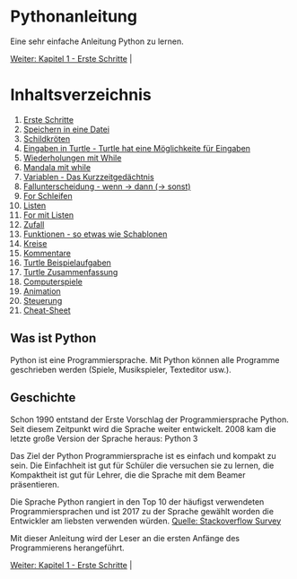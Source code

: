 # Pythonanleitung
Eine sehr einfache Anleitung Python zu lernen.

[Weiter: Kapitel 1 - Erste Schritte](ErsteSchritte.md) | 

# Inhaltsverzeichnis

 1. [Erste Schritte](ErsteSchritte.md)
 1. [Speichern in eine Datei](Speichern.md)
 1. [Schildkröten](Turtle.md)
 1. [Eingaben in Turtle - Turtle hat eine Möglichkeite für Eingaben](TurtleInput.md)
 1. [Wiederholungen mit While](Wiederholungenwhile.md)
 1. [Mandala mit while](Turtlewiederholungenwhile.md)
 1. [Variablen - Das Kurzzeitgedächtnis](Variablen.md)
 1. [Fallunterscheidung - wenn → dann (→ sonst)](BedingtesAusfuehren.md)
 1. [For Schleifen](Forschleifen.md)
 1. [Listen](Listen.md)
 1. [For mit Listen ](Formitlisten.md)
 1. [Zufall](Zufall.md)
 1. [Funktionen - so etwas wie Schablonen](Funktionen.md)
 1. [Kreise](Kreise.md)
 1. [Kommentare](Kommentare.md)
 1. [Turtle Beispielaufgaben](Turtlebeispielaufgaben.md)
 1. [Turtle Zusammenfassung](Turtlebefehle.md)
 1. [Computerspiele](Computerspiel.md)
 1. [Animation](Animation.md)
 1. [Steuerung](Steuerung.md)
 1. [Cheat-Sheet](Cheat-Sheet.md)

## Was ist Python
Python ist eine Programmiersprache. Mit Python können alle Programme geschrieben
werden (Spiele, Musikspieler, Texteditor usw.).

## Geschichte

Schon 1990 entstand der Erste Vorschlag der Programmiersprache Python.
Seit diesem Zeitpunkt wird die Sprache weiter entwickelt.
2008 kam die letzte große Version der Sprache heraus: Python 3

Das Ziel der Python Programmiersprache ist es einfach und kompakt zu sein.
Die Einfachheit ist gut für Schüler die versuchen sie zu lernen,
die Kompaktheit ist gut für Lehrer, die die Sprache mit dem Beamer
präsentieren.

Die Sprache Python rangiert in den Top 10 der häufigst verwendeten
Programmiersprachen und ist 2017 zu der Sprache gewählt worden die Entwickler am
liebsten verwenden würden.
[Quelle: Stackoverflow Survey](https://insights.stackoverflow.com/survey/2018)


Mit dieser Anleitung wird der Leser an die ersten Anfänge des Programmierens herangeführt.

[Weiter: Kapitel 1 - Erste Schritte](ErsteSchritte.md) | 
